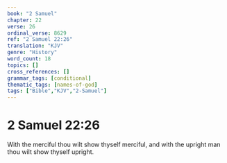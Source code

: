 ```yaml
---
book: "2 Samuel"
chapter: 22
verse: 26
ordinal_verse: 8629
ref: "2 Samuel 22:26"
translation: "KJV"
genre: "History"
word_count: 18
topics: []
cross_references: []
grammar_tags: [conditional]
thematic_tags: [names-of-god]
tags: ["Bible","KJV","2-Samuel"]
---
```


# 2 Samuel 22:26

With the merciful thou wilt show thyself merciful, and with the upright man thou wilt show thyself upright.
